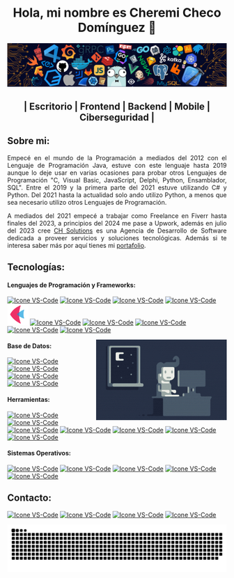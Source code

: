 <h1 align="center">Hola, mi nombre es Cheremi Checo Domínguez 👋</h1>

<img src="header.png">

<h2 align="center">| Escritorio | Frontend | Backend | Mobile | Ciberseguridad |</h2>

## Sobre mi:
<p align="justify"> Empecé en el mundo de la Programación a mediados del 2012 con el Lenguaje de Programación Java, estuve con este lenguaje hasta 2019 aunque lo deje usar en varias ocasiones para   probar otros Lenguajes de Programación "C, Visual Basic, JavaScript, Delphi, Python, Ensamblador, SQL". Entre el 2019 y la primera parte del 2021 estuve utilizando C# y Python. Del 2021 hasta la actualidad solo ando utilizo Python, a menos que sea necesario utilizo otros Lenguajes de Programación.</p>

<p align="justify"> A mediados del 2021 empecé a trabajar como Freelance en Fiverr hasta finales del 2023, a principios del 2024 me pase a Upwork, además en julio del 2023 cree <a href="https://chsolutionsoficial.github.io/">CH Solutions</a> es una Agencia de Desarrollo de Software dedicada a proveer servicios y soluciones tecnológicas. Además si te interesa saber más por aquí tienes mi <a href="https://arcanus47.github.io/">portafolio</a>.</p>

## Tecnologías:

#### Lenguajes de Programación y Frameworks:
  [<img height="48px" width="48px" alt="Icone VS-Code" src="https://skillicons.dev/icons?i=python"/>](https://www.python.org/)
  [<img height="48px" width="48px" alt="Icone VS-Code" src="https://skillicons.dev/icons?i=lua"/>](https://www.lua.org/)
  [<img height="48px" width="48px" alt="Icone VS-Code" src="https://skillicons.dev/icons?i=qt"/>](https://www.qt.io/)
  [<img height="48px" width="48px" alt="Icone VS-Code" src="CustomTkinter.ico"/>](https://customtkinter.tomschimansky.com/)
  [<img height="48px" width="48px" alt="Icone VS-Code" src="flet.svg"/>](https://flet.dev/)
  [<img height="48px" width="48px" alt="Icone VS-Code" src="https://skillicons.dev/icons?i=html"/>](https://developer.mozilla.org/en-US/docs/Web/HTML)
  [<img height="48px" width="48px" alt="Icone VS-Code" src="https://skillicons.dev/icons?i=css"/>](https://developer.mozilla.org/en-US/docs/Web/CSS)
  [<img height="48px" width="48px" alt="Icone VS-Code" src="https://skillicons.dev/icons?i=bootstrap"/>](https://getbootstrap.com/)
  [<img height="48px" width="48px" alt="Icone VS-Code" src="https://skillicons.dev/icons?i=flask"/>](https://flask.palletsprojects.com/)
  [<img height="48px" width="48px" alt="Icone VS-Code" src="https://skillicons.dev/icons?i=django"/>](https://www.djangoproject.com/)

<img alt="Night Coding" src="https://raw.githubusercontent.com/AVS1508/AVS1508/master/assets/Night-Coding.gif" align="right"/>

#### Base de Datos:
  [<img height="48px" width="48px" alt="Icone VS-Code" src="https://skillicons.dev/icons?i=sqlite"/>](https://www.sqlite.org/)
  [<img height="48px" width="48px" alt="Icone VS-Code" src="https://skillicons.dev/icons?i=mysql"/>](https://www.mysql.com/)
  [<img height="48px" width="48px" alt="Icone VS-Code" src="https://skillicons.dev/icons?i=mongodb"/>](https://www.mongodb.com/es)
  [<img height="50px" width="50px" alt="Icone VS-Code" src="access.ico"/>](https://www.microsoft.com/es-es/microsoft-365/access)

#### Herramientas:
  [<img height="48px" width="48px" alt="Icone VS-Code" src="https://skillicons.dev/icons?i=figma"/>](https://www.figma.com/)
  [<img height="48px" width="48px" alt="Icone VS-Code" src="https://skillicons.dev/icons?i=sublime"/>](https://www.sublimetext.com/)
  [<img height="48px" width="48px" alt="Icone VS-Code" src="https://skillicons.dev/icons?i=vscode"/>](https://code.visualstudio.com/)
  [<img height="48px" width="48px" alt="Icone VS-Code" src="https://skillicons.dev/icons?i=github"/>](https://github.com/)
  [<img height="48px" width="48px" alt="Icone VS-Code" src="https://skillicons.dev/icons?i=git"/>](https://git-scm.com/)
  [<img height="49px" width="49px" alt="Icone VS-Code" src="qt_designer.ico"/>](https://build-system.fman.io/)
  [<img height="48px" width="48px" alt="Icone VS-Code" src="https://skillicons.dev/icons?i=anaconda"/>](https://www.anaconda.com/)

#### Sistemas Operativos:
  [<img height="48px" width="48px" alt="Icone VS-Code" src="https://skillicons.dev/icons?i=windows"/>](https://www.microsoft.com/es-es/windows)
  [<img height="48px" width="48px" alt="Icone VS-Code" src="https://skillicons.dev/icons?i=linux"/>](https://www.kernel.org/)
  [<img height="48px" width="48px" alt="Icone VS-Code" src="https://skillicons.dev/icons?i=arch"/>](https://archlinux.org/)
  [<img height="48px" width="48px" alt="Icone VS-Code" src="https://skillicons.dev/icons?i=debian"/>](https://www.debian.org/)
  [<img height="48px" width="48px" alt="Icone VS-Code" src="https://skillicons.dev/icons?i=ubuntu"/>](https://ubuntu.com/)
<br>

## Contacto:
  [<img height="48px" width="48px" alt="Icone VS-Code" src="https://skillicons.dev/icons?i=gmail"/>](mailto:cheremycheco@gmail.com)
  [<img height="48px" width="48px" alt="Icone VS-Code" src="https://skillicons.dev/icons?i=linkedin"/>](https://www.linkedin.com/in/cheremichecodominguez/)
  [<img height="48px" width="48px" alt="Icone VS-Code" src="https://skillicons.dev/icons?i=instagram"/>](https://www.instagram.com/cheremycheco/)
  [<img height="48px" width="48px" alt="Icone VS-Code" src="https://skillicons.dev/icons?i=github"/>](https://github.com/arcanus47)
  
<div align="center">
  <picture>
    <source
      media="(prefers-color-scheme: dark)"
      srcset="https://raw.githubusercontent.com/platane/snk/output/github-contribution-grid-snake-dark.svg"
    />
    <source
      media="(prefers-color-scheme: light)"
      srcset="https://raw.githubusercontent.com/platane/snk/output/github-contribution-grid-snake.svg"
    />
    <img
      alt="github contribution grid snake animation"
      src="https://raw.githubusercontent.com/platane/snk/output/github-contribution-grid-snake.svg"
    />
  </picture>
</div>
